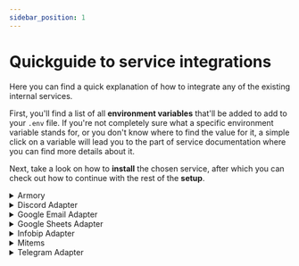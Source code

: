 ```yaml
---
sidebar_position: 1
---
```


#  Quickguide to service integrations

Here you can find a quick explanation of how to integrate any of the existing internal services.

First, you'll find a list of all **environment variables** that'll be added to add to your `.env` file.
If you're not completely sure what a specific environment variable stands for, or you don't know where to find the value for it, a simple click on a variable will lead you to the part of service documentation where you can find more details about it.

Next, take a look on how to **install** the chosen service, after which you can check out how to continue with the rest of the **setup**.

<details>
  <summary>Armory</summary>
<div>
    <div><p><b>Environment variables:</b></p>
        <ul>
            <li>SECRET_KEY</li>
            <li>DEBUG</li>
            <li>ALLOW_EVERYONE</li>
            <li>SITE_URL</li>
            <li>INTERNAL_SITE_URL</li>
        </ul>
    </div>
    <div>
        <p><b>Installment:</b></p>
        <ul>
            <li><code>pip install "armory[dev]~=5.0.0b0"</code></li>
        </ul>
    </div>
    <div>
        <p><b>Initialize setup:</b></p>
        <ul><li><p><code>armory setup</code></p></li></ul>
    </div>
  </div>
</details>

<details>
  <summary>Discord Adapter</summary>
<div>
    <div><p><b>Environment variables:</b></p>
        <ul>
            <li>DISCORD_BOT_TOKEN</li>
        </ul>
    </div>
    <div>
        <p><b>Installment:</b></p>
        <ul>
            <li><code>pip install "discord-adapter[dev]~=5.0.0b0"</code></li>
        </ul>
    </div>
    <div>
        <p><b>Initialize setup:</b></p>
        <ul><li><p><code>discord-adapter setup</code></p></li></ul>
    </div>
  </div>
</details>

<details>
  <summary>Google Email Adapter</summary>
  <div>
    <div><p><b>Environment variables:</b></p>
        <ul>
            <li>PROJECT_EMAIL_NAME</li>
            <li>PROJECT_EMAIL_ADDRESS</li>
            <li>PROJECT_EMAIL_PASSWORD</li>
            <li>SMTP_SERVER</li>
            <li>IMAP_SERVER</li>
        </ul>
    </div>
    <div>
        <p><b>Installment:</b></p>
        <ul>
            <li><code>pip install "email-adapter[dev]==5.0.0b0"</code></li>
        </ul>
    </div>
    <div>
        <p><b>Initialize setup:</b></p>
        <ul><li><p><code>email-adapter setup</code></p></li></ul>
    </div>
  </div>
</details>

<details>
  <summary>Google Sheets Adapter</summary>
  <div>
    <div><p><b>Environment variables:</b></p>
        <ul>
            <li><a href="/docs/src/Technical%20documentation/Integration/gsheet-adapter#google-client-creds">GOOGLE_CLIENT_CREDENTIALS</a></li>
            <li><a href="/docs/src/Technical%20documentation/Integration/gsheet-adapter#google-spreadsheet-id">GOOGLE_SPREADSHEET_ID</a></li>
        </ul>
    </div>
    <div>
        <p><b>Installment:</b></p>
        <ul>
            <li><code>pip install "gsheets-adapter[dev]~=0.5.0"</code></li>
        </ul>
    </div>
    <div>
        <p><b>Initialize setup:</b></p>
        <ul><li><p><code>gsheets-adapter setup</code></p></li></ul>
    </div>
  </div>
</details>

<details>
  <summary>Infobip Adapter</summary>
  <div>
    <div><p><b>Environment variables:</b></p>
        <ul>
            <li><a href="/docs/src/Technical%20documentation/Integration/infobip-adapter#infobip-base-url">INFOBIP_BASE_URL</a></li>
            <li><a href="/docs/src/Technical%20documentation/Integration/infobip-adapter#infobip-api-key">INFOBIP_API_KEY</a></li>
            <li><a href="/docs/src/Technical%20documentation/Integration/infobip-adapter#infobip-phone-num">INFOBIP_PHONE_NUMBER</a></li>
        </ul>
    </div>
    <div>
        <p><b>Installment:</b></p>
        <ul>
            <li><code>pip install "infobip-adapter[dev]~=5.0.0b0"</code></li>
        </ul>
    </div>
    <div>
        <p><b>Initialize setup:</b></p>
        <ul><li><p><code>infobip-adapter setup</code></p></li></ul>
    </div>
  </div>
</details>

<details>
  <summary>Mitems</summary>
  <div>
    <div>This is the detailed content</div>
  </div>
</details>

<details>
  <summary>Telegram Adapter</summary>
  <div>
    <div><p><b>Environment variables:</b></p>
        <ul>
            <li><a href="/docs/src/Technical%20documentation/Integration/telegram_adapter#tgrm-tkn">TELEGRAM_BOT_TOKEN</a></li>
        </ul>
    </div>
    <div>
        <p><b>Installment:</b></p>
        <ul>
            <li><code>pip install "telegram-adapter[dev]==5.0.0b0"</code></li>
        </ul>
    </div>
    <div>
        <p><b>Initialize setup:</b></p>
        <ul><li><p><code>telegram-adapter setup</code></p></li></ul>
    </div>
    <div>
        <p><b>Running the service:</b></p>
        <ul>
            <li>
                <p>Start with <code>forge init</code>, that should install every package and module that Telegram Adapter is using</p>
            </li>
            <li>
                <p>For running the service alone: <code>forge run-service telegram-adapter</code></p>
            </li>
            <li>
                <p>For running whole project: <code>forge run</code></p>
            </li>
        </ul>
    </div>
  </div>
</details>

